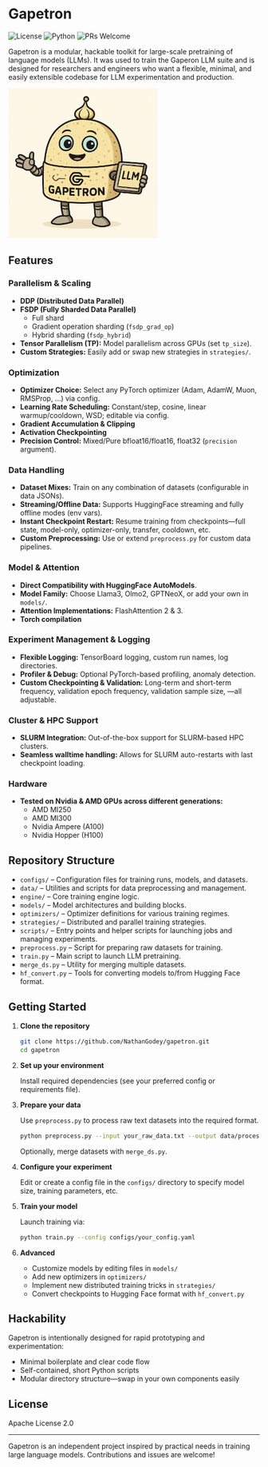 # Gapetron

![License](https://img.shields.io/github/license/NathanGodey/gapetron)
![Python](https://img.shields.io/badge/python-3.12%2B-blue)
![PRs Welcome](https://img.shields.io/badge/PRs-welcome-brightgreen)

Gapetron is a modular, hackable toolkit for large-scale pretraining of language models (LLMs). It was used to train the Gaperon LLM suite and is designed for researchers and engineers who want a flexible, minimal, and easily extensible codebase for LLM experimentation and production.

<p align="left">
  <img src="./assets/gapetron_logo.png" width="300" alt="Gapetron Logo" />
</p>


## Features
### Parallelism & Scaling

- **DDP (Distributed Data Parallel)**
- **FSDP (Fully Sharded Data Parallel)** 
  - Full shard
  - Gradient operation sharding (`fsdp_grad_op`)
  - Hybrid sharding (`fsdp_hybrid`)
- **Tensor Parallelism (TP):** Model parallelism across GPUs (set `tp_size`).
- **Custom Strategies:** Easily add or swap new strategies in `strategies/`.

### Optimization

- **Optimizer Choice:** Select any PyTorch optimizer (Adam, AdamW, Muon, RMSProp, ...) via config.
- **Learning Rate Scheduling:** Constant/step, cosine, linear warmup/cooldown, WSD; editable via config.
- **Gradient Accumulation \& Clipping**
- **Activation Checkpointing**
- **Precision Control:** Mixed/Pure bfloat16/float16, float32 (`precision` argument).

### Data Handling

- **Dataset Mixes:** Train on any combination of datasets (configurable in data JSONs).
- **Streaming/Offline Data:** Supports HuggingFace streaming and fully offline modes (env vars).
- **Instant Checkpoint Restart:** Resume training from checkpoints—full state, model-only, optimizer-only, transfer, cooldown, etc.
- **Custom Preprocessing:** Use or extend `preprocess.py` for custom data pipelines.

### Model & Attention

- **Direct Compatibility with HuggingFace AutoModels**.
- **Model Family:** Choose Llama3, Olmo2, GPTNeoX, or add your own in `models/`.
- **Attention Implementations:** FlashAttention 2 \& 3.
- **Torch compilation**

### Experiment Management & Logging

- **Flexible Logging:** TensorBoard logging, custom run names, log directories.
- **Profiler & Debug:** Optional PyTorch-based profiling, anomaly detection.
- **Custom Checkpointing \& Validation:** Long-term and short-term frequency, validation epoch frequency, validation sample size, —all adjustable.

### Cluster & HPC Support

- **SLURM Integration:** Out-of-the-box support for SLURM-based HPC clusters.
- **Seamless walltime handling:** Allows for SLURM auto-restarts with last checkpoint loading.

### Hardware

- **Tested on Nvidia \& AMD GPUs across different generations:**
   - AMD MI250
   - AMD MI300
   - Nvidia Ampere (A100)
   - Nvidia Hopper (H100)


## Repository Structure

- `configs/` – Configuration files for training runs, models, and datasets.
- `data/` – Utilities and scripts for data preprocessing and management.
- `engine/` – Core training engine logic.
- `models/` – Model architectures and building blocks.
- `optimizers/` – Optimizer definitions for various training regimes.
- `strategies/` – Distributed and parallel training strategies.
- `scripts/` – Entry points and helper scripts for launching jobs and managing experiments.
- `preprocess.py` – Script for preparing raw datasets for training.
- `train.py` – Main script to launch LLM pretraining.
- `merge_ds.py` – Utility for merging multiple datasets.
- `hf_convert.py` – Tools for converting models to/from Hugging Face format.

## Getting Started

1. **Clone the repository**

   ```bash
   git clone https://github.com/NathanGodey/gapetron.git
   cd gapetron
   ```

2. **Set up your environment**

   Install required dependencies (see your preferred config or requirements file).

3. **Prepare your data**

   Use `preprocess.py` to process raw text datasets into the required format.

   ```bash
   python preprocess.py --input your_raw_data.txt --output data/processed/
   ```

   Optionally, merge datasets with `merge_ds.py`.

4. **Configure your experiment**

   Edit or create a config file in the `configs/` directory to specify model size, training parameters, etc.

5. **Train your model**

   Launch training via:

   ```bash
   python train.py --config configs/your_config.yaml
   ```

6. **Advanced**

   - Customize models by editing files in `models/`
   - Add new optimizers in `optimizers/`
   - Implement new distributed training tricks in `strategies/`
   - Convert checkpoints to Hugging Face format with `hf_convert.py`

## Hackability

Gapetron is intentionally designed for rapid prototyping and experimentation:

- Minimal boilerplate and clear code flow
- Self-contained, short Python scripts
- Modular directory structure—swap in your own components easily

## License

Apache License 2.0

---

Gapetron is an independent project inspired by practical needs in training large language models. Contributions and issues are welcome!

